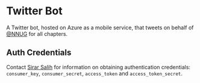# Twitter Bot

A Twitter bot, hosted on Azure as a mobile service, that tweets on behalf of <a href="https://twitter.com/nnug" target="_blank">@NNUG</a> for all chapters.

<h2>Auth Credentials</h2>

Contact <a href="https://github.com/sirarsalih" target="_blank">Sirar Salih</a> for information on obtaining authentication credentials: <code>consumer_key</code>, <code>consumer_secret</code>, <code>access_token</code> and <code>access_token_secret</code>.
